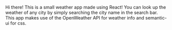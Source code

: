 Hi there!
This is a small weather app made using React!
You can look up the weather of any city by simply searching the city name in the search bar. 
This app makes use of the OpenWeather API for weather info and semantic-ui for css. 
